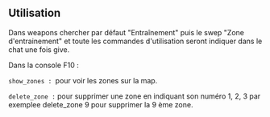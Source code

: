 ## Utilisation
Dans weapons chercher par défaut "Entraînement" puis le swep "Zone d'entrainement" et toute les commandes d'utilisation seront indiquer dans le chat une fois give.

Dans la console F10 : 

```show_zones : ```pour voir les zones sur la map.

```delete_zone :``` pour supprimer une zone en indiquant son numéro 1, 2, 3 par exemplee delete_zone 9 pour supprimer la 9 ème zone.

